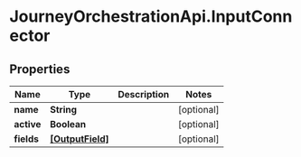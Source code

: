 # JourneyOrchestrationApi.InputConnector

## Properties

Name | Type | Description | Notes
------------ | ------------- | ------------- | -------------
**name** | **String** |  | [optional] 
**active** | **Boolean** |  | [optional] 
**fields** | [**[OutputField]**](OutputField.md) |  | [optional] 


